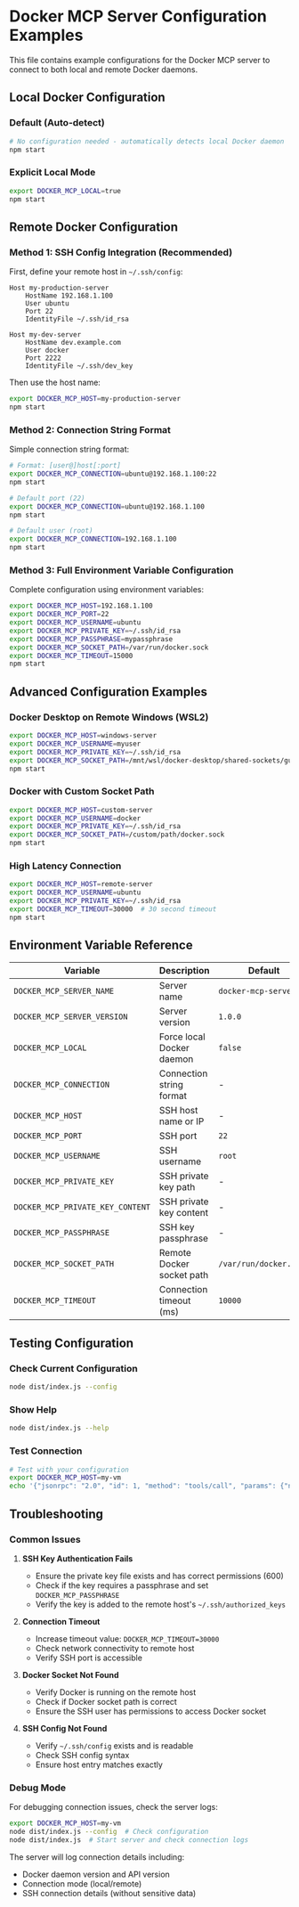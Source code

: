 # Docker MCP Server Configuration Examples

This file contains example configurations for the Docker MCP server to connect to both local and remote Docker daemons.

## Local Docker Configuration

### Default (Auto-detect)
```bash
# No configuration needed - automatically detects local Docker daemon
npm start
```

### Explicit Local Mode
```bash
export DOCKER_MCP_LOCAL=true
npm start
```

## Remote Docker Configuration

### Method 1: SSH Config Integration (Recommended)

First, define your remote host in `~/.ssh/config`:
```ssh
Host my-production-server
    HostName 192.168.1.100
    User ubuntu
    Port 22
    IdentityFile ~/.ssh/id_rsa
    
Host my-dev-server
    HostName dev.example.com
    User docker
    Port 2222
    IdentityFile ~/.ssh/dev_key
```

Then use the host name:
```bash
export DOCKER_MCP_HOST=my-production-server
npm start
```

### Method 2: Connection String Format

Simple connection string format:
```bash
# Format: [user@]host[:port]
export DOCKER_MCP_CONNECTION=ubuntu@192.168.1.100:22
npm start

# Default port (22)
export DOCKER_MCP_CONNECTION=ubuntu@192.168.1.100
npm start

# Default user (root)
export DOCKER_MCP_CONNECTION=192.168.1.100
npm start
```

### Method 3: Full Environment Variable Configuration

Complete configuration using environment variables:
```bash
export DOCKER_MCP_HOST=192.168.1.100
export DOCKER_MCP_PORT=22
export DOCKER_MCP_USERNAME=ubuntu
export DOCKER_MCP_PRIVATE_KEY=~/.ssh/id_rsa
export DOCKER_MCP_PASSPHRASE=mypassphrase
export DOCKER_MCP_SOCKET_PATH=/var/run/docker.sock
export DOCKER_MCP_TIMEOUT=15000
npm start
```

## Advanced Configuration Examples

### Docker Desktop on Remote Windows (WSL2)
```bash
export DOCKER_MCP_HOST=windows-server
export DOCKER_MCP_USERNAME=myuser
export DOCKER_MCP_PRIVATE_KEY=~/.ssh/id_rsa
export DOCKER_MCP_SOCKET_PATH=/mnt/wsl/docker-desktop/shared-sockets/guest-services/docker.sock
npm start
```

### Docker with Custom Socket Path
```bash
export DOCKER_MCP_HOST=custom-server
export DOCKER_MCP_USERNAME=docker
export DOCKER_MCP_PRIVATE_KEY=~/.ssh/id_rsa
export DOCKER_MCP_SOCKET_PATH=/custom/path/docker.sock
npm start
```

### High Latency Connection
```bash
export DOCKER_MCP_HOST=remote-server
export DOCKER_MCP_USERNAME=ubuntu
export DOCKER_MCP_PRIVATE_KEY=~/.ssh/id_rsa
export DOCKER_MCP_TIMEOUT=30000  # 30 second timeout
npm start
```

## Environment Variable Reference

| Variable | Description | Default | Example |
|----------|-------------|---------|---------|
| `DOCKER_MCP_SERVER_NAME` | Server name | `docker-mcp-server` | `my-docker-server` |
| `DOCKER_MCP_SERVER_VERSION` | Server version | `1.0.0` | `2.0.0` |
| `DOCKER_MCP_LOCAL` | Force local Docker daemon | `false` | `true` |
| `DOCKER_MCP_CONNECTION` | Connection string format | - | `ubuntu@192.168.1.100:22` |
| `DOCKER_MCP_HOST` | SSH host name or IP | - | `my-vm` or `192.168.1.100` |
| `DOCKER_MCP_PORT` | SSH port | `22` | `2222` |
| `DOCKER_MCP_USERNAME` | SSH username | `root` | `ubuntu` |
| `DOCKER_MCP_PRIVATE_KEY` | SSH private key path | - | `~/.ssh/id_rsa` |
| `DOCKER_MCP_PRIVATE_KEY_CONTENT` | SSH private key content | - | `-----BEGIN RSA PRIVATE KEY-----...` |
| `DOCKER_MCP_PASSPHRASE` | SSH key passphrase | - | `mypassphrase` |
| `DOCKER_MCP_SOCKET_PATH` | Remote Docker socket path | `/var/run/docker.sock` | `/custom/docker.sock` |
| `DOCKER_MCP_TIMEOUT` | Connection timeout (ms) | `10000` | `30000` |

## Testing Configuration

### Check Current Configuration
```bash
node dist/index.js --config
```

### Show Help
```bash
node dist/index.js --help
```

### Test Connection
```bash
# Test with your configuration
export DOCKER_MCP_HOST=my-vm
echo '{"jsonrpc": "2.0", "id": 1, "method": "tools/call", "params": {"name": "docker_system_version", "arguments": {}}}' | node dist/index.js
```

## Troubleshooting

### Common Issues

1. **SSH Key Authentication Fails**
   - Ensure the private key file exists and has correct permissions (600)
   - Check if the key requires a passphrase and set `DOCKER_MCP_PASSPHRASE`
   - Verify the key is added to the remote host's `~/.ssh/authorized_keys`

2. **Connection Timeout**
   - Increase timeout value: `DOCKER_MCP_TIMEOUT=30000`
   - Check network connectivity to remote host
   - Verify SSH port is accessible

3. **Docker Socket Not Found**
   - Verify Docker is running on the remote host
   - Check if Docker socket path is correct
   - Ensure the SSH user has permissions to access Docker socket

4. **SSH Config Not Found**
   - Verify `~/.ssh/config` exists and is readable
   - Check SSH config syntax
   - Ensure host entry matches exactly

### Debug Mode

For debugging connection issues, check the server logs:
```bash
export DOCKER_MCP_HOST=my-vm
node dist/index.js --config  # Check configuration
node dist/index.js  # Start server and check connection logs
```

The server will log connection details including:
- Docker daemon version and API version
- Connection mode (local/remote)
- SSH connection details (without sensitive data)
